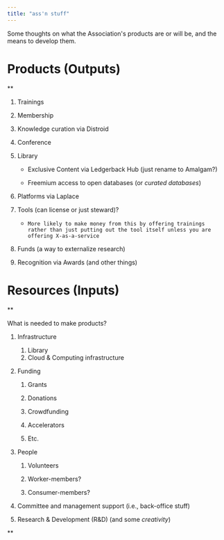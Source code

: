 ```yaml
---
title: "ass'n stuff"
---
```



Some thoughts on what the Association's products are or will be, and the means to develop them. 

# Products (Outputs)

**

1.  Trainings
    
2.  Membership
    
3.  Knowledge curation via Distroid
    
4.  Conference 
    
5.  Library
    

	-   Exclusive Content via Ledgerback Hub (just rename to Amalgam?) 

	-   Freemium access to open databases (or *curated databases*)
    

7.  Platforms via Laplace 
    
8.  Tools (can license or just steward)?
    

	-   `More likely to make money from this by offering trainings rather than just putting out the tool itself unless you are offering X-as-a-service`
    

10.  Funds (a way to externalize research)
    
11.  Recognition via Awards (and other things)
    

# Resources (Inputs)
**

What is needed to make products?

  

1.  Infrastructure 
	1.  Library
	2.  Cloud & Computing infrastructure
    
2.  Funding
  
	1.  Grants

	2.  Donations 

	3.  Crowdfunding

	4.  Accelerators

	1.  Etc. 
    

4.  People
    

	1.  Volunteers

	1.  Worker-members?
	2.  Consumer-members?
    

6.  Committee and management support (i.e., back-office stuff)
    
7.  Research & Development (R&D) (and some *creativity*)
    

**